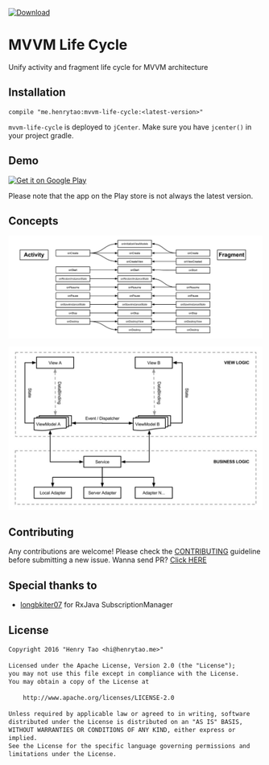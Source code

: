 [ ![Download](https://api.bintray.com/packages/henrytao-me/maven/mvvm-life-cycle/images/download.svg) ](https://bintray.com/henrytao-me/maven/mvvm-life-cycle/_latestVersion)

MVVM Life Cycle
================

Unify activity and fragment life cycle for MVVM architecture


## Installation

```
compile "me.henrytao:mvvm-life-cycle:<latest-version>"
```

`mvvm-life-cycle` is deployed to `jCenter`. Make sure you have `jcenter()` in your project gradle.


## Demo

[![Get it on Google Play](https://raw.githubusercontent.com/henrytao-me/mvvm-life-cycle/master/screenshots/google-play.png)](https://play.google.com/store/apps/details?id=me.henrytao.mvvmlifecycle)

Please note that the app on the Play store is not always the latest version.


## Concepts

![Feature](./screenshots/mvvm-life-cycle.jpg)

![Data Flow](./screenshots/mvvm-data-flow.jpg)


## Contributing

Any contributions are welcome!
Please check the [CONTRIBUTING](CONTRIBUTING.md) guideline before submitting a new issue. Wanna send PR? [Click HERE](https://github.com/henrytao-me/mvvm-life-cycle/pulls)


## Special thanks to

- [longbkiter07](https://github.com/longbkiter07) for RxJava SubscriptionManager


## License

    Copyright 2016 "Henry Tao <hi@henrytao.me>"

    Licensed under the Apache License, Version 2.0 (the "License");
    you may not use this file except in compliance with the License.
    You may obtain a copy of the License at

        http://www.apache.org/licenses/LICENSE-2.0

    Unless required by applicable law or agreed to in writing, software
    distributed under the License is distributed on an "AS IS" BASIS,
    WITHOUT WARRANTIES OR CONDITIONS OF ANY KIND, either express or implied.
    See the License for the specific language governing permissions and
    limitations under the License.



